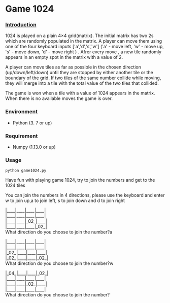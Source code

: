 # Game 1024



### [Introduction](https://en.wikipedia.org/wiki/2048_(video_game))

1024 is played on a plain 4×4 grid(matrix). The initial matrix has two 2s which are randomly populated in the matrix. A player can move them using one of the four keyboard inputs ['a','d','s','w'] ('a' - move left, 'w' - move up, 's' - move down, 'd' - move right ) . Afrer every move , a new tile randomly appears in an empty spot in the matrix with a value of 2.

A player can move tiles as far as possible in the chosen direction (up/down/left/down) until they are stopped by either another tile or the boundary of the grid. If two tiles of the same number collide while moving, they will merge into a tile with the total value of the two tiles that collided. 

The game is won when a tile with a value of 1024 appears in the matrix. When there is no available moves  the game is over.

### Environment

- Python (3. 7 or up)

### Requirement

- Numpy (1.13.0 or up)

### Usage

`python game1024.py`

Have fun with playing game 1024, try to join the numbers and get to the 1024 tiles

You can join the numbers in 4 directions, please use the keyboard and enter w to join up,a to join left, s to join down and d to join right

<p>|____|____|____|____|<br>
|____|____|____|____|<br>
|____|____|_02_|____|<br>
|____|____|____|_02_|<br>
What direction do you choose to join the number?a</p>

<p>|____|____|____|____|<br>
|____|____|____|____|<br>
|_02_|____|____|____|<br>
|_02_|____|____|_02_|<br>
What direction do you choose to join the number?w</p>

<p>|_04_|____|____|_02_|<br>
|____|____|____|____|<br>
|____|____|_02_|____|<br>
|____|____|____|____|<br>
What direction do you choose to join the number?</p>

